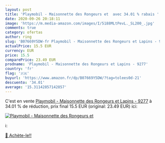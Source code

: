 ```yaml
---
layout: post
title: 'Playmobil - Maisonnette des Rongeurs et  avec 34.01 % rabais '
date: 2020-09-26 20:18:11
image: 'https://m.media-amazon.com/images/I/5188MLtPevL._SL200_.jpg'
comments: true
category: ofertas
author: ring
slug: 'B07669Y5DW-fr Playmobil - Maisonnette des Rongeurs et Lapins - 9277'
actualPrice: 15.5 EUR
currency: EUR
price: 15.5
comparePrice: 23.49 EUR
prodname: 'Playmobil - Maisonnette des Rongeurs et Lapins - 9277'
country: 'fr'
flag: '🇫🇷'
buyurl: 'https://www.amazon.fr/dp/B07669Y5DW/?tag=tolees0d-21'
descuento: '34.01'
average: '15.31142857142857'
---
```


C'est en vente [Playmobil - Maisonnette des Rongeurs et Lapins - 9277](https://www.amazon.fr/dp/B07669Y5DW/?tag=tolees0d-21)  à  34.01 % de réduction, prix final  15.5 EUR (original: 23.49 EUR) ici:

[![Playmobil - Maisonnette des Rongeurs et ](https://m.media-amazon.com/images/I/5188MLtPevL._SL200_.jpg)](https://www.amazon.fr/dp/B07669Y5DW/?tag=tolees0d-21)

ℹ️:


[🛒 Achète-le!!](https://www.amazon.fr/dp/B07669Y5DW/?tag=tolees0d-21)
